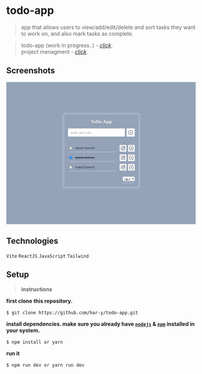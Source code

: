 # todo-app

> app that allows users to view/add/edit/delete and sort tasks they want to work on, and also mark tasks as complete.<br/>

> todo-app (work in progress..) - [_click_](https://github.com/har-y/todo-app). <br/>
> project menagment - [_click_](https://trello.com/b/aS9HtQPf/todo-app).

## Screenshots

![todo_app](./src/assets/img/todo_app.jpg)

## Technologies

`Vite`
`ReactJS`
`JavaScript`
`Tailwind`

## Setup

> **instructions**

**first clone this repository.**

```
$ git clone https://github.com/har-y/todo-app.git
```

**install dependencies. make sure you already have [`nodejs`](https://nodejs.org/en/) & [`npm`](https://www.npmjs.com/) installed in your system.**

```
$ npm install or yarn
```

**run it**

```
$ npm run dev or yarn run dev
```
